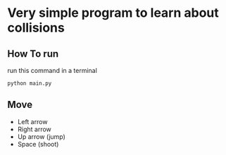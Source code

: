 # Very simple program to learn about collisions

## How To run

run this command in a terminal

```terminal
python main.py
```

## Move

- Left arrow
- Right arrow
- Up arrow (jump)
- Space (shoot)
